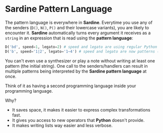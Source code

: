 # Sardine Pattern Language

The pattern language is everywhere in **Sardine**. Everytime you use any of the senders (`D()`, `N()`, `P()` and their lowercase variants), you are likely to encounter it. **Sardine** automatically turns every argument it receives as a `string` in an expression that is read using the **pattern language**:

```python
D('bd', speed=1, legato=2) # speed and legato are using regular Python types
D('b', speed='1|2', legato='1~4') # speed and legato are now patterns (string)
```

You can't even use a synthesizer or play a note without writing at least one pattern (the initial string). One call to the senders/handlers can result in multiple patterns being interpreted by the **Sardine pattern language** at once.

Think of it as having a second programming language inside your programming language.

Why?

- It saves space, it makes it easier to express complex transformations fast.
- It gives you access to new operators that **Python** doesn't provide.
- It makes writing lists way easier and less verbose.

